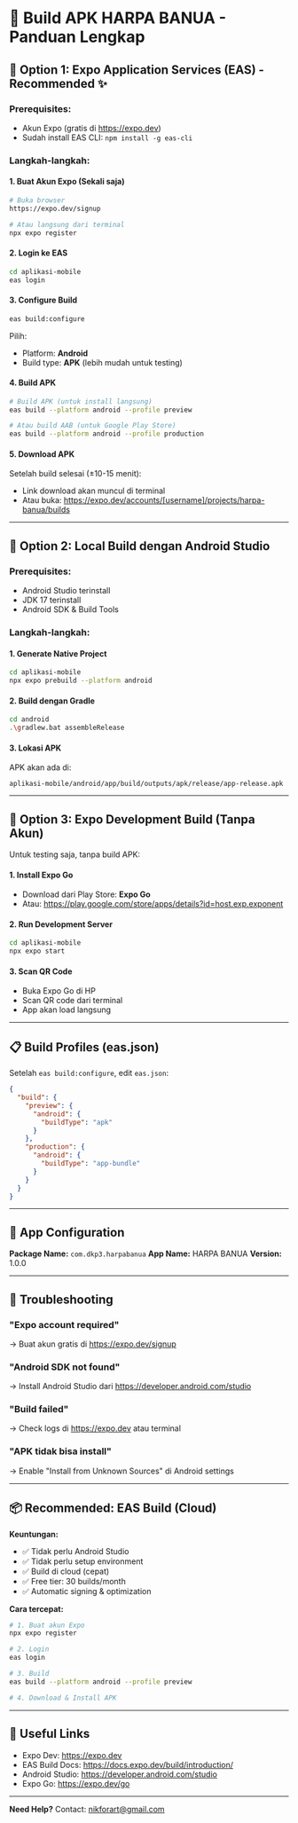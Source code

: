 # 📱 Build APK HARPA BANUA - Panduan Lengkap

## 🎯 Option 1: Expo Application Services (EAS) - Recommended ✨

### Prerequisites:
- Akun Expo (gratis di https://expo.dev)
- Sudah install EAS CLI: `npm install -g eas-cli`

### Langkah-langkah:

#### 1. **Buat Akun Expo** (Sekali saja)
```bash
# Buka browser
https://expo.dev/signup

# Atau langsung dari terminal
npx expo register
```

#### 2. **Login ke EAS**
```bash
cd aplikasi-mobile
eas login
```

#### 3. **Configure Build**
```bash
eas build:configure
```

Pilih:
- Platform: **Android**
- Build type: **APK** (lebih mudah untuk testing)

#### 4. **Build APK**
```bash
# Build APK (untuk install langsung)
eas build --platform android --profile preview

# Atau build AAB (untuk Google Play Store)
eas build --platform android --profile production
```

#### 5. **Download APK**
Setelah build selesai (±10-15 menit):
- Link download akan muncul di terminal
- Atau buka: https://expo.dev/accounts/[username]/projects/harpa-banua/builds

---

## 🔨 Option 2: Local Build dengan Android Studio

### Prerequisites:
- Android Studio terinstall
- JDK 17 terinstall
- Android SDK & Build Tools

### Langkah-langkah:

#### 1. **Generate Native Project**
```bash
cd aplikasi-mobile
npx expo prebuild --platform android
```

#### 2. **Build dengan Gradle**
```bash
cd android
.\gradlew.bat assembleRelease
```

#### 3. **Lokasi APK**
APK akan ada di:
```
aplikasi-mobile/android/app/build/outputs/apk/release/app-release.apk
```

---

## 🚀 Option 3: Expo Development Build (Tanpa Akun)

Untuk testing saja, tanpa build APK:

#### 1. **Install Expo Go**
- Download dari Play Store: **Expo Go**
- Atau: https://play.google.com/store/apps/details?id=host.exp.exponent

#### 2. **Run Development Server**
```bash
cd aplikasi-mobile
npx expo start
```

#### 3. **Scan QR Code**
- Buka Expo Go di HP
- Scan QR code dari terminal
- App akan load langsung

---

## 📋 Build Profiles (eas.json)

Setelah `eas build:configure`, edit `eas.json`:

```json
{
  "build": {
    "preview": {
      "android": {
        "buildType": "apk"
      }
    },
    "production": {
      "android": {
        "buildType": "app-bundle"
      }
    }
  }
}
```

---

## 🎨 App Configuration

**Package Name:** `com.dkp3.harpabanua`
**App Name:** HARPA BANUA
**Version:** 1.0.0

---

## 🐛 Troubleshooting

### "Expo account required"
→ Buat akun gratis di https://expo.dev/signup

### "Android SDK not found"
→ Install Android Studio dari https://developer.android.com/studio

### "Build failed"
→ Check logs di https://expo.dev atau terminal

### "APK tidak bisa install"
→ Enable "Install from Unknown Sources" di Android settings

---

## 📦 Recommended: EAS Build (Cloud)

**Keuntungan:**
- ✅ Tidak perlu Android Studio
- ✅ Tidak perlu setup environment
- ✅ Build di cloud (cepat)
- ✅ Free tier: 30 builds/month
- ✅ Automatic signing & optimization

**Cara tercepat:**
```bash
# 1. Buat akun Expo
npx expo register

# 2. Login
eas login

# 3. Build
eas build --platform android --profile preview

# 4. Download & Install APK
```

---

## 🔗 Useful Links

- Expo Dev: https://expo.dev
- EAS Build Docs: https://docs.expo.dev/build/introduction/
- Android Studio: https://developer.android.com/studio
- Expo Go: https://expo.dev/go

---

**Need Help?** Contact: nikforart@gmail.com
